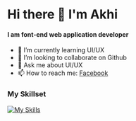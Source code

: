 
# Hi there 👋 I'm <b>Akhi</b>
#### I am font-end web application developer
- 🌱 I’m currently learning UI/UX
- 👯 I’m looking to collaborate on Github
- 💬 Ask me about UI/UX
- 📫 How to reach me: <a href="https://www.facebook.com/itz.akhi.the.cutee">Facebook</a>

### My Skillset

[![My Skills](https://skillicons.dev/icons?i=html,css,bootstrap,sass,figma,github,vscode&perline=7)](https://skillicons.dev)

